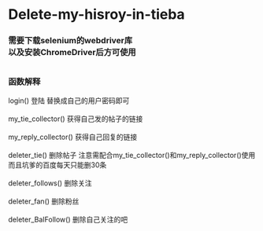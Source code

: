 # Delete-my-hisroy-in-tieba
<h3>
需要下载selenium的webdriver库<br>
以及安装ChromeDriver后方可使用<br><br>


函数解释<br></h3>
login() 登陆 替换成自己的用户密码即可<br><br>
my_tie_collector() 获得自己发的帖子的链接<br><br>
my_reply_collector() 获得自己回复的链接<br><br>
deleter_tie() 删除帖子 注意需配合my_tie_collector()和my_reply_collector()使用<br>而且坑爹的百度每天只能删30条<br><br>
deleter_follows() 删除关注<br><br>
deleter_fan() 删除粉丝<br><br>
deleter_BaIFollow() 删除自己关注的吧<br><br>

